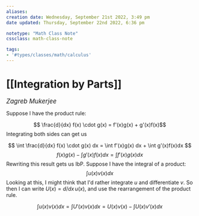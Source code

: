 ```yaml
---
aliases:
creation date: Wednesday, September 21st 2022, 3:49 pm
date updated: Thursday, September 22nd 2022, 6:36 pm

notetype: "Math Class Note"
cssclass: math-class-note

tags: 
- '#types/classes/math/calculus'
---
```


# [[Integration by Parts]]
<span style = "font-size:120%"><i >Zagreb Mukerjee </i></span>


Suppose I have the product rule: 

$$ \frac{d}{dx} f(x) \cdot g(x) = f'(x)g(x) + g'(x)f(x)$$
Integrating both sides can get us

$$ \int \frac{d}{dx} f(x) \cdot g(x) dx = \int f'(x)g(x) dx + \int g'(x)f(x)dx $$
$$f(x)g(x) - \int g'(x)f(x)dx = \int f'(x)g(x) dx $$
Rewriting this result gets us IbP. Suppose I have the integral of a product:
$$\int u(x) v(x) dx$$
Looking at this, I might think that I'd rather integrate $u$ and differentiate $v$. So then I can write $U(x) = d/dx \, u(x)$, and use the rearrangement of the product rule.

$$ \int u(x)v(x)dx = \int U'(x)v(x)dx = U(x)v(x) - \int U(x)v'(x)dx$$
